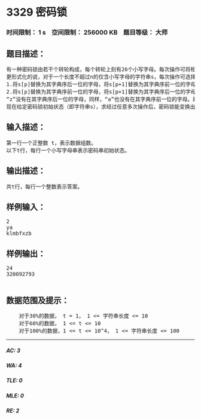 # 3329 密码锁   
### 时间限制： 1 s&nbsp;&nbsp;&nbsp;&nbsp;空间限制： 256000 KB&nbsp;&nbsp;&nbsp;&nbsp;题目等级： 大师  
## 题目描述：  

<pre>
有一种密码锁由若干个转轮构成，每个转轮上刻有26个小写字母。每次操作可将相邻两个转轮上的字母进行一次反向的增减。
更形式化的说，对于一个长度不超过n的仅含小写字母的字符串s，每次操作可选择一个p（1 <= p < |s|），进行下述两个动作之一：
1.将s[p]替换为其字典序后一位的字母，将s[p+1]替换为其字典序前一位的字母
2.将s[p]替换为其字典序前一位的字母，将s[p+1]替换为其字典序后一位的字母
“z”没有在其字典序后一位的字母，同样，“a”也没有在其字典序前一位的字母。故无法对其进行相应的操作。
现在给定密码锁初始状态（即字符串s），求经过任意多次操作后，密码锁能变换出多少种与初始状态不同的状态（即至少一位上的字母与s该位的字母不同）。答案对1000000007（10^9 + 7）取模。
</pre>
  
  
## 输入描述：  

<pre>
第一行一个正整数 t，表示数据组数。
以下t行，每行一个小写字母串表示密码串初始状态。
</pre>
  
  
## 输出描述：  

<pre>
共t行，每行一个整数表示答案。
</pre>
  
  
## 样例输入：  

<pre>
2
ya
klmbfxzb
</pre>
  
  
## 样例输出：  

<pre>
24
320092793
 
</pre>
  
  
## 数据范围及提示：  

<pre>
    对于30%的数据， t = 1， 1 <= 字符串长度 <= 10
    对于60%的数据， 1 <= t <= 10
    对于100%的数据，1 <= t <= 10^4， 1 <= 字符串长度 <= 100
</pre>
  
  
***  

##### AC: 3  
##### WA: 4  
##### TLE: 0  
##### MLE: 0  
##### RE: 2  
